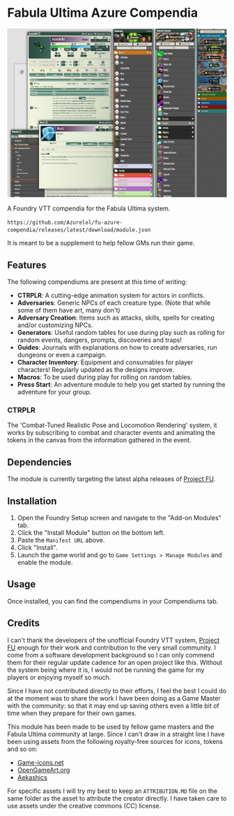 # Fabula Ultima Azure Compendia

![Compendia Example](assets/art/compendia-example.png)

A Foundry VTT compendia for the Fabula Ultima system.

`https://github.com/Azurelol/fu-azure-compendia/releases/latest/download/module.json`

It is meant to be a supplement to help fellow GMs run their game.

## Features

The following compendiums are present at this time of writing:

- **CTRPLR**: A cutting-edge animation system for actors in conflicts.
- **Adversaries**: Generic NPCs of each creature type. (Note that while some of them have art, many don't)
- **Adversary Creation**: Items such as attacks, skills, spells for creating and/or customizing NPCs.
- **Generators**: Useful random tables for use during play such as rolling for random events, dangers, prompts, discoveries and traps!
- **Guides**: Journals with explanations on how to create adversaries, run dungeons or even a campaign.
- **Character Inventory**: Equipment and consumables for player characters! Regularly updated as the designs improve.
- **Macros**: To be used during play for rolling on random tables.
- **Press Start**: An adventure module to help you get started by running the adventure for your group.

### CTRPLR 

The 'Combat-Tuned Realistic Pose and Locomotion Rendering' system, it works by subscribing to combat and character events
and animating the tokens in the canvas from the information gathered in the event.

## Dependencies

The module is currently targeting the latest alpha releases of [Project FU](https://github.com/League-of-Fabulous-Developers/FoundryVTT-Fabula-Ultima/releases).

## Installation

1. Open the Foundry Setup screen and navigate to the "Add-on Modules" tab.
2. Click the "Install Module" button on the bottom left.
3. Paste the `Manifest URL` above.
4. Click "Install".
5. Launch the game world and go to `Game Settings > Manage Modules` and enable the module.

## Usage

Once installed, you can find the compendiums in your Compendiums tab. 

## Credits

I can't thank the developers of the unofficial Foundry VTT system, [Project FU](https://github.com/League-of-Fabulous-Developers/FoundryVTT-Fabula-Ultima) enough for their work and contribution to the very small community. I come from a software development background so I can only commend them for their regular update cadence for an open project like this. Without the system being where it is, I would not be running the game for my players or enjoying myself so much.

Since I have not contributed directly to their efforts, I feel the best I could do at the moment was to share the work I have been doing as a Game Master with the community: so that it may end up saving others even a little bit of time when they prepare for their own games.

This module has been made to be used by fellow game masters and the Fabula Ultima community at large. Since I can't draw in a straight line I have been using assets from the following royalty-free sources for icons, tokens and so on:

- [Game-icons.net](https://game-icons.net/)
- [OpenGameArt.org](https://opengameart.org)
- [Aekashics](http://www.akashics.moe/)

For specific assets I will try my best to keep an `ATTRIBUTION.MD` file on the same folder as the asset to attribute the creator directly. I have taken care to use assets under the creative commons (CC) license.
